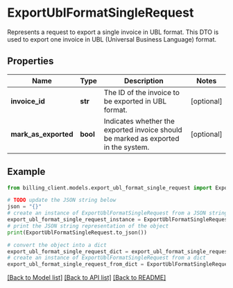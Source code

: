 # ExportUblFormatSingleRequest

Represents a request to export a single invoice in UBL format.  This DTO is used to export one invoice in UBL (Universal Business Language) format.

## Properties

Name | Type | Description | Notes
------------ | ------------- | ------------- | -------------
**invoice_id** | **str** | The ID of the invoice to be exported in UBL format. | [optional] 
**mark_as_exported** | **bool** | Indicates whether the exported invoice should be marked as exported in the system. | [optional] 

## Example

```python
from billing_client.models.export_ubl_format_single_request import ExportUblFormatSingleRequest

# TODO update the JSON string below
json = "{}"
# create an instance of ExportUblFormatSingleRequest from a JSON string
export_ubl_format_single_request_instance = ExportUblFormatSingleRequest.from_json(json)
# print the JSON string representation of the object
print(ExportUblFormatSingleRequest.to_json())

# convert the object into a dict
export_ubl_format_single_request_dict = export_ubl_format_single_request_instance.to_dict()
# create an instance of ExportUblFormatSingleRequest from a dict
export_ubl_format_single_request_from_dict = ExportUblFormatSingleRequest.from_dict(export_ubl_format_single_request_dict)
```
[[Back to Model list]](../README.md#documentation-for-models) [[Back to API list]](../README.md#documentation-for-api-endpoints) [[Back to README]](../README.md)


